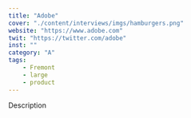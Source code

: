 ```yaml
---
title: "Adobe"
cover: "./content/interviews/imgs/hamburgers.png"
website: "https://www.adobe.com"
twit: "https://twitter.com/adobe"
inst: ""
category: "A"
tags:
    - Fremont
    - large
    - product
---
```


Description
